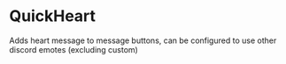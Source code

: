 # QuickHeart
Adds heart message to message buttons, can be configured to use other discord emotes (excluding custom)

